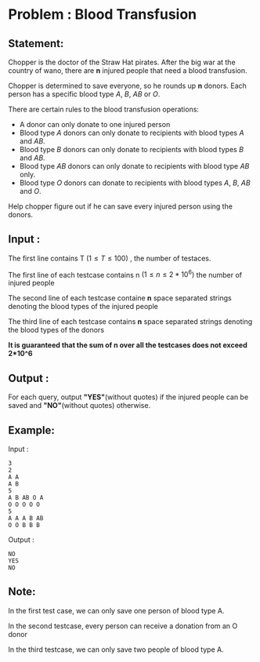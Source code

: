 
# Problem : Blood Transfusion

## Statement:

Chopper is the doctor of the Straw Hat pirates. After the big war at the country of wano, there are **n** injured people that need a blood transfusion. 

Chopper is determined to save everyone, so he rounds up **n** donors.
Each person has a specific blood type $A$, $B$, $AB$ or  $O$.

There are certain rules to the blood transfusion operations:
 - A donor can only donate to one injured person
 -  Blood type  $A$  donors can only donate to recipients with blood types  $A$  and  $AB$.
-   Blood type  $B$  donors can only  donate to recipients with blood types  $B$  and  $AB$.
-   Blood type  $AB$  donors can only donate to recipients with blood type  $AB$  only.
-   Blood type  $O$  donors can  donate to recipients with blood types  $A$, $B$, $AB$ and $O$. 

Help chopper figure out if he can save every injured person using the donors.

## Input :

The first line contains T $(1\leq T \leq 100)$ , the number of testaces.

The first line of each testcase contains n $(1\leq n \leq 2*10^6)$ the number of injured people

The second line of each testcase containe **n** space separated strings denoting the blood types of the injured people

The third line of each testcase contains **n** space separated strings denoting the blood types of the donors

**It is guaranteed that the sum of n over all the testcases does not exceed 2*10^6** 
## Output :
For each query, output **"YES"**(without quotes) if the injured people can be saved and **"NO"**(without quotes) otherwise.

## Example:
Input :  

```
3
2
A A
A B
5
A B AB O A
O O O O O
5
A A A B AB
O O B B B
```

Output :  

```
NO
YES
NO
```
## Note:
In the first test case, we can only save one person of blood type A.

In the second testcase, every person can receive a donation from an O donor

In the third testcase, we can only save two people of blood type A.
